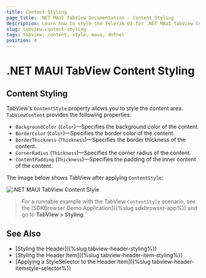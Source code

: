 ```yaml
---
title: Content Styling
page_title: .NET MAUI TabView Documentation - Content Styling
description: Learn how to style the Telerik UI for .NET MAUI TabView Content by setting border thickness, color and corner radius.
slug: tabview-content-styling
tags: tabview, content, style, maui, dotnet
position: 4
---
```


# .NET MAUI TabView Content Styling

## Content Styling

TabView's `ContentStyle` property allows you to style the content area. `TabViewContent` provides the following properties:

* `BackgroundColor` (`Color`)&mdash;Specifies the background color of the content.
* `BorderColor` (`Color`)&mdash;Specifies the border color of the content.
* `BorderThickness` (`Thickness`)&mdash;Specifies the border thickness of the content.
* `CornerRadius` (`Thickness`)&mdash;Specifies the corner radius of the content.
* `ContentPadding` (`Thickness`)&mdash;Specifies the padding of the inner content of the content.

<snippet id='tabview-styling-contentstyle' />

The image below shows TabView after applying `ContentStyle`:

![.NET MAUI TabView Content Style](images/styling-contentstyle.png)

> For a runnable example with the TabView `ContentStyle` scenario, see the [SDKBrowser Demo Application]({%slug sdkbrowser-app%}) and go to **TabView > Styling**.

## See Also

- [Styling the Header]({%slug tabview-header-styling%})
- [Styling the Header Item]({%slug tabview-header-item-styling%})
- [Applying a StyleSelector to the Header Item]({%slug tabview-header-itemstyle-selector%})